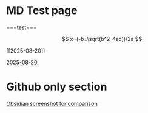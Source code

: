 # MD Test page


===test===

$$ x=(-b±\sqrt(b^2-4ac))/2a $$

[[2025-08-20]]

[2025-08-20](2025-08-20.md)


# Github only section

[Obsidian screenshot for comparison](image.png)
